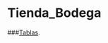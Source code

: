 ﻿# Tienda_Bodega

###[Tablas](https://app.diagrams.net/#G1LhMrjkaNkL7EBWICnBmLmnRPZUjQ6EBj#%7B%22pageId%22%3A%22IAREw-mc9WfOgOscfx5S%22%7D).
